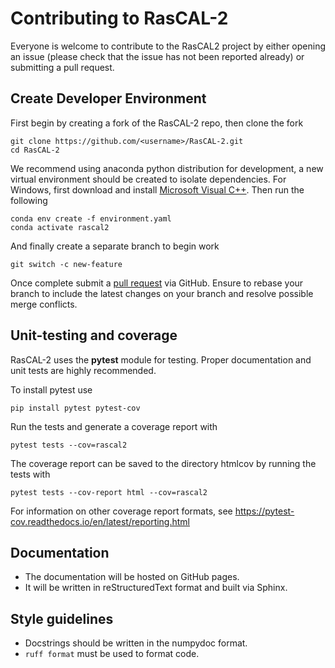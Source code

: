 Contributing to RasCAL-2
========================
Everyone is welcome to contribute to the RasCAL2 project by either opening an issue (please check that the 
issue has not been reported already) or submitting a pull request.

Create Developer Environment
----------------------------
First begin by creating a fork of the RasCAL-2 repo, then clone the fork

    git clone https://github.com/<username>/RasCAL-2.git
    cd RasCAL-2

We recommend using anaconda python distribution  for development, a new virtual environment should be 
created to isolate dependencies. For Windows, first download and install [Microsoft Visual C++](https://aka.ms/vs/16/release/vc_redist.x64.exe). Then run the following

    conda env create -f environment.yaml
    conda activate rascal2

And finally create a separate branch to begin work

    git switch -c new-feature

Once complete submit a [pull request](https://docs.github.com/en/pull-requests/collaborating-with-pull-requests/proposing-changes-to-your-work-with-pull-requests/creating-a-pull-request-from-a-fork) via GitHub. 
Ensure to rebase your branch to include the latest changes on your branch and resolve possible merge conflicts.

Unit-testing and coverage
-------------------------
RasCAL-2 uses the **pytest** module for testing. Proper documentation and unit tests are highly recommended.

To install pytest use

    pip install pytest pytest-cov

Run the tests and generate a coverage report with

    pytest tests --cov=rascal2

The coverage report can be saved to the directory htmlcov by running the tests with

    pytest tests --cov-report html --cov=rascal2

For information on other coverage report formats, see https://pytest-cov.readthedocs.io/en/latest/reporting.html

Documentation
-------------
* The documentation will be hosted on GitHub pages.
* It will be written in reStructuredText format and built via Sphinx.

Style guidelines
----------------
* Docstrings should be written in the numpydoc format.
* `ruff format` must be used to format code.
